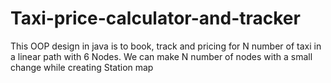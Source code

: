 # Taxi-price-calculator-and-tracker

This OOP  design in java is to book, track and pricing for N number of taxi in a linear path with 6 Nodes.
We can make N number  of nodes with a small change while  creating Station map
